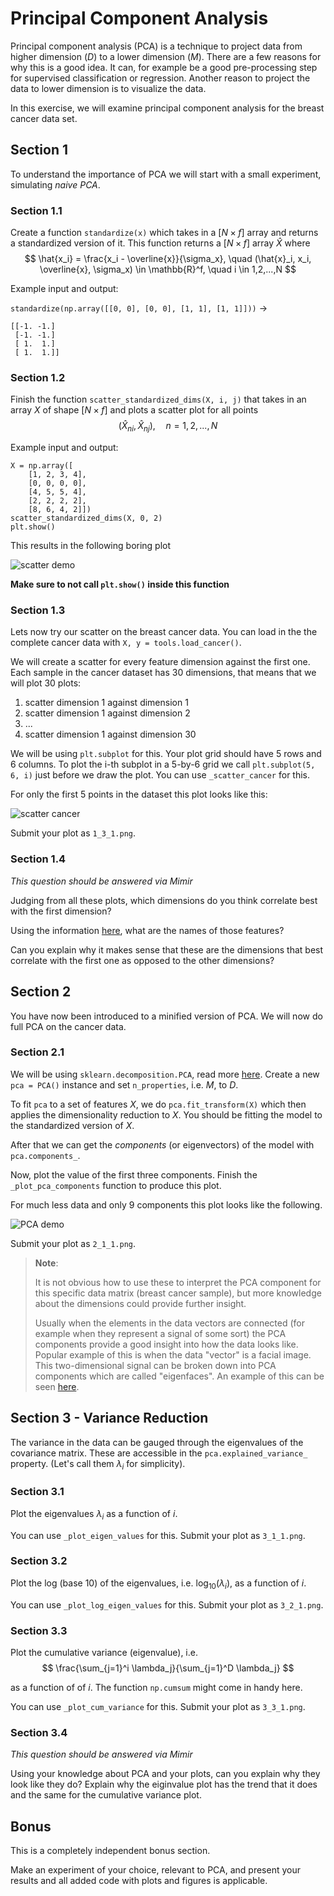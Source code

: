 # Principal Component Analysis
Principal component analysis (PCA) is a technique to project data from higher dimension ($D$) to a lower dimension ($M$). There are a few reasons for why this is a good idea. It can, for example be a good pre-processing step for supervised classification or regression. Another reason to project the data to lower dimension is to visualize the data.

In this exercise, we will examine principal component analysis for the breast cancer data set.

## Section 1
To understand the importance of PCA we will start with a small experiment, simulating *naive PCA*.

### Section 1.1
Create a function `standardize(x)` which takes in a $[N \times f]$ array and returns a standardized version of it. This function returns a $[N \times f]$ array $\hat{X}$ where
$$
    \hat{x_i} = \frac{x_i - \overline{x}}{\sigma_x}, \quad (\hat{x}_i, x_i, \overline{x}, \sigma_x) \in \mathbb{R}^f, \quad i \in 1,2,...,N
$$

Example input and output:

`standardize(np.array([[0, 0], [0, 0], [1, 1], [1, 1]]))` ->
```
[[-1. -1.]
 [-1. -1.]
 [ 1.  1.]
 [ 1.  1.]]
```

### Section 1.2
Finish the function `scatter_standardized_dims(X, i, j)` that takes in an array $X$ of shape $[N \times f]$ and plots a scatter plot for all points
$$
(\hat{X}_{ni}, \hat{X}_{nj}), \quad n = 1,2,...,N
$$

Example input and output:
```
X = np.array([
    [1, 2, 3, 4],
    [0, 0, 0, 0],
    [4, 5, 5, 4],
    [2, 2, 2, 2],
    [8, 6, 4, 2]])
scatter_standardized_dims(X, 0, 2)
plt.show()
```
This results in the following boring plot

![scatter demo](./images/scatter_demo.png)

**Make sure to not call `plt.show()` inside this function**

### Section 1.3
Lets now try our scatter on the breast cancer data. You can load in the the complete cancer data with `X, y = tools.load_cancer()`.

We will create a scatter for every feature dimension against the first one. Each sample in the cancer dataset has 30 dimensions, that means that we will plot 30 plots:
1. scatter dimension 1 against dimension 1
2. scatter dimension 1 against dimension 2
3. ...
30. scatter dimension 1 against dimension 30

We will be using `plt.subplot` for this. Your plot grid should have 5 rows and 6 columns. To plot the i-th subplot in a 5-by-6 grid we call `plt.subplot(5, 6, i)` just before we draw the plot. You can use `_scatter_cancer` for this.

For only the first 5 points in the dataset this plot looks like this:

![scatter cancer](./images/scatter_cancer.png)

Submit your plot as `1_3_1.png`.

### Section 1.4
*This question should be answered via Mimir*

Judging from all these plots, which dimensions do you think correlate best with the first dimension?

Using the information [here](../08_SVM/README.md), what are the names of those features?

Can you explain why it makes sense that these are the dimensions that best correlate with the first one as opposed to the other dimensions?


## Section 2
You have now been introduced to a minified version of PCA. We will now do full PCA on the cancer data.


### Section 2.1
We will be using `sklearn.decomposition.PCA`, read more [here](https://scikit-learn.org/stable/modules/generated/sklearn.decomposition.PCA.html). Create a new `pca = PCA()` instance and set `n_properties`, i.e. $M$, to $D$.

To fit `pca` to a set of features $X$, we do `pca.fit_transform(X)` which then applies the dimensionality reduction to $X$. You should be fitting the model to the standardized version of $X$.

After that we can get the *components* (or eigenvectors) of the model with `pca.components_`.

Now, plot the value of the first three components. Finish the `_plot_pca_components` function to produce this plot.

For much less data and only 9 components this plot looks like the following.

![PCA demo](./images/pca_demo.png)

Submit your plot as `2_1_1.png`.


> **Note**:
>
>It is not obvious how to use these to interpret the PCA component for this specific data matrix (breast cancer sample), but more knowledge about the dimensions could provide further insight.
>
>Usually when the elements in the data vectors are connected (for example when they represent a signal of some sort) the PCA components provide a good insight into how the data looks like. Popular example of this is when the data "vector" is a facial image. This two-dimensional signal can be broken down into PCA components which are called "eigenfaces". An example of this can be seen [here](https://scikit-learn.org/stable/auto_examples/applications/plot_face_recognition.html).


## Section 3 - Variance Reduction
The variance in the data can be gauged through the eigenvalues of the covariance matrix. These are accessible in the `pca.explained_variance_` property. (Let's call them  $\lambda_i$ for simplicity).

### Section 3.1
Plot the eigenvalues $\lambda_i$ as a function of $i$.

You can use `_plot_eigen_values` for this. Submit your plot as `3_1_1.png`.


### Section 3.2
Plot the log (base 10) of the eigenvalues, i.e. $\text{log}_{10}(\lambda_i)$, as a function of $i$.

You can use `_plot_log_eigen_values` for this. Submit your plot as `3_2_1.png`.

### Section 3.3
Plot the cumulative variance (eigenvalue), i.e.
$$
    \frac{\sum_{j=1}^i \lambda_j}{\sum_{j=1}^D \lambda_j}
$$

as a function of of $i$. The function `np.cumsum` might come in handy here.

You can use `_plot_cum_variance` for this. Submit your plot as `3_3_1.png`.

### Section 3.4
*This question should be answered via Mimir*

 Using your knowledge about PCA and your plots, can you explain why they look like they do? Explain why the eiginvalue plot has the trend that it does and the same for the cumulative variance plot.


 ## Bonus
 This is a completely independent bonus section.

 Make an experiment of your choice, relevant to PCA, and present your results and all added code with plots and figures is applicable.




